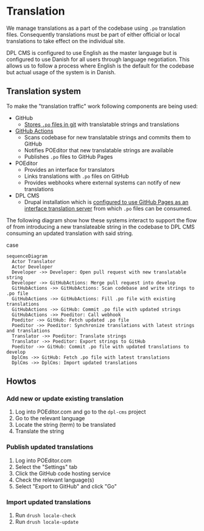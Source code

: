 # Translation

We manage translations as a part of the codebase using `.po` translation files.
Consequently translations must be part of either official or local translations
to take effect on the individual site.

DPL CMS is configured to use English as the master language but is configured
to use Danish for all users through language negotiation. This allows us to
follow a process where English is the default for the codebase but actual usage
of the system is in Danish.

## Translation system

To make the "translation traffic" work following components are being used:

* GitHub
  * [Stores `.po` files in git](web/profiles/dpl_cms/translations/da.po) with
    translatable strings and translations
* [GitHub Actions](.github/workflows/translations.yml)
  * Scans codebase for new translatable strings and commits them to GitHub
  * Notifies POEditor that new translatable strings are available
  * Publishes `.po` files to GitHub Pages
* POEditor
  * Provides an interface for translators
  * Links translations with `.po` files on GitHub
  * Provides webhooks where external systems can notify of new translations
* DPL CMS
  * Drupal installation which is [configured to use GitHub Pages as an interface
    translation server](web/profiles/dpl_cms/dpl_cms.info.yml) from which `.po`
    files can be consumed.

The following diagram show how these systems interact to support the flow of
from introducing a new translateable string in the codebase to DPL CMS consuming
an updated translation with said string.

case

```mermaid
sequenceDiagram
  Actor Translator
  Actor Developer
  Developer ->> Developer: Open pull request with new translatable string
  Developer ->> GitHubActions: Merge pull request into develop
  GitHubActions ->> GitHubActions: Scan codebase and write strings to .po file
  GitHubActions ->> GitHubActions: Fill .po file with existing translations
  GitHubActions ->> GitHub: Commit .po file with updated strings
  GitHubActions ->> Poeditor: Call webhook
  Poeditor ->> GitHub: Fetch updated .po file
  Poeditor ->> Poeditor: Synchronize translations with latest strings and translations
  Translator ->> Poeditor: Translate strings
  Translator ->> Poeditor: Export strings to GitHub
  Poeditor ->> GitHub: Commit .po file with updated translations to develop
  DplCms ->> GitHub: Fetch .po file with latest translations
  DplCms ->> DplCms: Import updated translations
```

## Howtos

### Add new or update existing translation

1. Log into POEditor.com and go to the `dpl-cms` project
2. Go to the relevant language
3. Locate the string (term) to be translated
4. Translate the string

### Publish updated translations

1. Log into POEditor.com
2. Select the "Settings" tab
3. Click the GitHub code hosting service
4. Check the relevant language(s)
5. Select "Export to GitHub" and click "Go"

### Import updated translations

1. Run `drush locale-check`
2. Run `drush locale-update`
